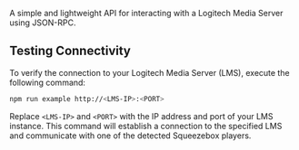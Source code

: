 A simple and lightweight API for interacting with a Logitech Media Server using JSON-RPC.

## Testing Connectivity
To verify the connection to your Logitech Media Server (LMS), execute the following command:

```bash
npm run example http://<LMS-IP>:<PORT>
```

Replace `<LMS-IP>` and `<PORT>` with the IP address and port of your LMS instance. This command will establish a connection to the specified LMS and communicate with one of the detected Squeezebox players.
